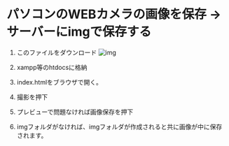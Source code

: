 # パソコンのWEBカメラの画像を保存 → サーバーにimgで保存する

1. このファイルをダウンロード
![img](https://user-images.githubusercontent.com/46878156/209516449-94fdeb76-1ee6-4998-a320-3c381b4cb5a6.png)


2. xampp等のhtdocsに格納
3. index.htmlをブラウザで開く。
4. 撮影を押下
5. プレビューで問題なければ画像保存を押下
6. imgフォルダがなければ、imgフォルダが作成されると共に画像が中に保存されます。

